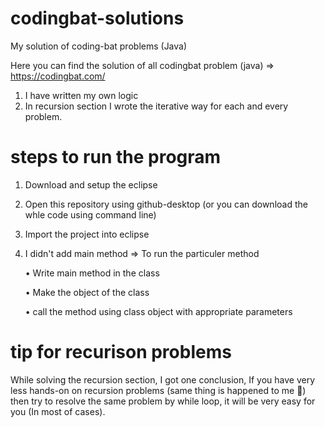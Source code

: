 # codingbat-solutions
My solution of coding-bat problems (Java)

Here you can find the solution of all codingbat problem (java) => https://codingbat.com/

1. I have written my own logic
2. In recursion section I wrote the iterative way for each and every problem.

# steps to run the program 
1. Download and setup the eclipse
2. Open this repository using github-desktop (or you can download the whle code using command line)
3. Import the project into eclipse
4. I didn't add main method => To run the particuler method
	
	•	Write main method in the class
	
	•	Make the object of the class
	
	•	call the method using class object with appropriate parameters

# tip for recurison problems
While solving the recursion section, I got one conclusion, If you have very less hands-on on recursion  problems (same thing is happened to me 🙂) then try to resolve the same problem by while loop, it will be very easy for you (In most of cases).
